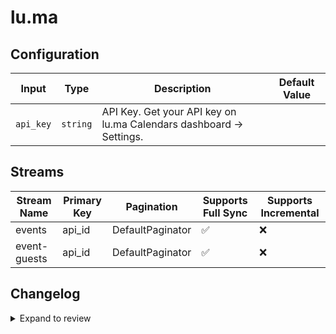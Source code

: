 # lu.ma


## Configuration

| Input | Type | Description | Default Value |
|-------|------|-------------|---------------|
| `api_key` | `string` | API Key. Get your API key on lu.ma Calendars dashboard → Settings. |  |

## Streams
| Stream Name | Primary Key | Pagination | Supports Full Sync | Supports Incremental |
|-------------|-------------|------------|---------------------|----------------------|
| events | api_id | DefaultPaginator | ✅ |  ❌  |
| event-guests | api_id | DefaultPaginator | ✅ |  ❌  |

## Changelog

<details>
  <summary>Expand to review</summary>

| Version | Date | Pull Request | Subject |
|---------|------|--------------|---------|
| 0.0.3 | 2024-10-29 | [47746](https://github.com/airbytehq/airbyte/pull/47746) | Update dependencies |
| 0.0.2 | 2024-10-28 | [47669](https://github.com/airbytehq/airbyte/pull/47669) | Update dependencies |
| 0.0.1 | 2024-08-28 | | Initial release by [@natikgadzhi](https://github.com/natikgadzhi) via Connector Builder |

</details>
